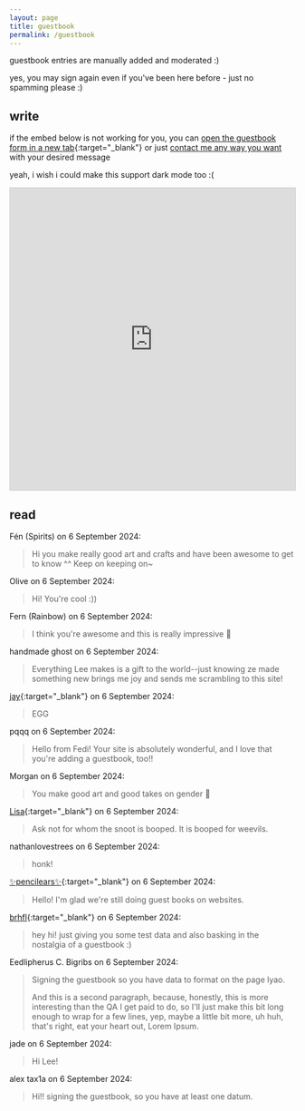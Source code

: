 ```yaml
---
layout: page
title: guestbook
permalink: /guestbook
---
```


guestbook entries are manually added and moderated :)

yes, you may sign again even if you've been here before - just no spamming please :)

## write

if the embed below is not working for you, you can [open the guestbook form in a new tab](https://airtable.com/app1YuM4uE4sRTYgh/pag4JzOylrLoLy4AS/form){:target="_blank"} or just [contact me any way you want](/contact) with your desired message

yeah, i wish i could make this support dark mode too :(

<iframe class="airtable-embed" src="https://airtable.com/embed/app1YuM4uE4sRTYgh/pag4JzOylrLoLy4AS/form" frameborder="0" onmousewheel="" width="100%" height="533" style="background: transparent; border: 1px solid #ccc;"></iframe>

## read

Fén (Spirits) on <time datetime="2024-09-06">6 September 2024</time>:
> Hi you make really good art and crafts and have been awesome to get to know ^^ Keep on keeping on~

Olive on <time datetime="2024-09-06">6 September 2024</time>:
> Hi! You're cool :))

Fern (Rainbow) on <time datetime="2024-09-06">6 September 2024</time>:
> I think you're awesome and this is really impressive 🥺

handmade ghost on <time datetime="2024-09-06">6 September 2024</time>:
> Everything Lee makes is a gift to the world--just knowing ze made something new brings me joy and sends me scrambling to this site!

[jay](jaygrant.us){:target="_blank"} on <time datetime="2024-09-06">6 September 2024</time>:
> EGG

pqqq on <time datetime="2024-09-06">6 September 2024</time>:
> Hello from Fedi! Your site is absolutely wonderful, and I love that you're adding a guestbook, too!!

Morgan on <time datetime="2024-09-06">6 September 2024</time>:
> You make good art and good takes on gender 💜

[Lisa](@mycrowgirl@mastodon.social){:target="_blank"} on <time datetime="2024-09-06">6 September 2024</time>:
> Ask not for whom the snoot is booped. It is booped for weevils.

nathanlovestrees on <time datetime="2024-09-06">6 September 2024</time>:
> honk!

[✨pencilears✨](https://pencilears.eternalaugust.net/comic/){:target="_blank"} on <time datetime="2024-09-06">6 September 2024</time>:
> Hello! I'm glad we're still doing guest books on websites.

[brhfl](https://brhfl.com){:target="_blank"} on <time datetime="2024-09-06">6 September 2024</time>:
> hey hi! just giving you some test data and also basking in the nostalgia of a guestbook :)

Eedlipherus C. Bigribs on <time datetime="2024-09-06">6 September 2024</time>:
> Signing the guestbook so you have data to format on the page lyao.
>
> And this is a second paragraph, because, honestly, this is more interesting than the QA I get paid to do, so I'll just make this bit long enough to wrap for a few lines, yep, maybe a little bit more, uh huh, that's right, eat your heart out, Lorem Ipsum.

jade on <time datetime="2024-09-06">6 September 2024</time>:
> Hi Lee!

alex tax1a on <time datetime="2024-09-06">6 September 2024</time>:
> Hi!! signing the guestbook, so you have at least one datum.
